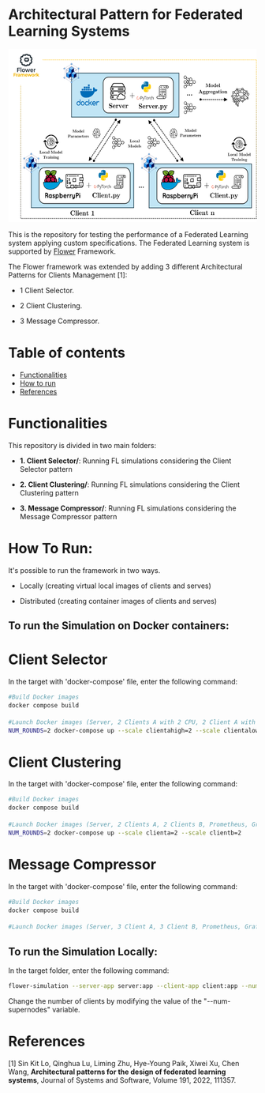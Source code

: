 # Architectural Pattern for Federated Learning Systems

<p align="center">
<img src="img/ArchitectureEval.png" width="650px" height="350px"/>
</p>

This is the repository for testing the performance of a Federated Learning system applying custom specifications.
The Federated Learning system is supported by [Flower](https://github.com/adap/flower) Framework. 

The Flower framework was extended by adding 3 different Architectural Patterns for Clients Management [1]:

- 1 Client Selector.

- 2 Client Clustering.

- 3 Message Compressor.

# Table of contents
<!--ts-->
   * [Functionalities](#functionalities)
   * [How to run](#how-to-run)
   * [References](#references)
   
# Functionalities

This repository is divided in two main folders:

- __1. Client Selector/__: Running FL simulations considering the Client Selector pattern

- __2. Client Clustering/__: Running FL simulations considering the Client Clustering pattern

- __3. Message Compressor/__: Running FL simulations considering the Message Compressor pattern

# How To Run:

It's possible to run the framework in two ways. 

- Locally (creating virtual local images of clients and serves)

- Distributed (creating container images of clients and serves)

## To run the Simulation on Docker containers:

# Client Selector

In the target with 'docker-compose' file, enter the following command:

```bash
#Build Docker images
docker compose build

#Launch Docker images (Server, 2 Clients A with 2 CPU, 2 Client A with 1 CPU, Prometheus, Grafana)
NUM_ROUNDS=2 docker-compose up --scale clientahigh=2 --scale clientalow=2
```

# Client Clustering

In the target with 'docker-compose' file, enter the following command:

```bash
#Build Docker images
docker compose build

#Launch Docker images (Server, 2 Clients A, 2 Clients B, Prometheus, Grafana)
NUM_ROUNDS=2 docker-compose up --scale clienta=2 --scale clientb=2
```

# Message Compressor

In the target with 'docker-compose' file, enter the following command:

```bash
#Build Docker images
docker compose build

#Launch Docker images (Server, 3 Client A, 3 Client B, Prometheus, Grafana)

```

## To run the Simulation Locally:

In the target folder, enter the following command:

```bash
flower-simulation --server-app server:app --client-app client:app --num-supernodes 2 
```

Change the number of clients by modifying the value of the "--num-supernodes" variable.

# References

[1] Sin Kit Lo, Qinghua Lu, Liming Zhu, Hye-Young Paik, Xiwei Xu, Chen Wang,
**Architectural patterns for the design of federated learning systems**,
Journal of Systems and Software, Volume 191, 2022, 111357.